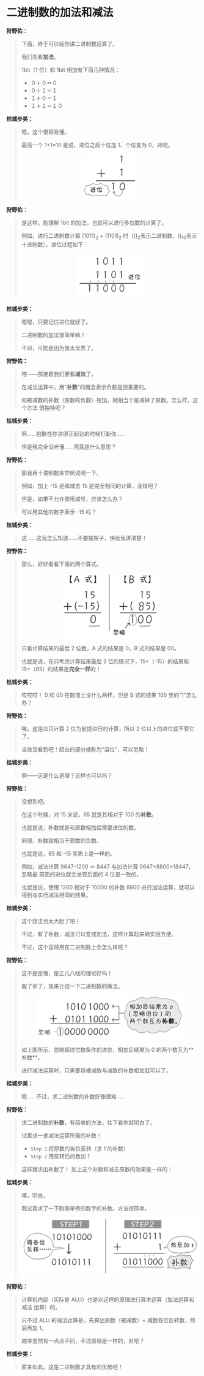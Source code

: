 # 二进制数的加法和减法

**狩野佑：**

> 下面，终于可以给你讲二进制数运算了。
> 
> 我们先看**加法**。
> 
> 1bit（1 位）和 1bit 相加有下面几种情况：
> - ０＋０＝０
> - ０＋１＝１
> - １＋０＝１
> - １＋１＝１０

**桂城步美：**

> 嗯，这个很容易懂。
> 
> 最后一个 1+1=10 是说，进位之后十位加 1、个位变为 0，对吧。
> <p align="center"><img src="进位.png" alt="进位"></p>

**狩野佑：**

> 是这样。能理解 1bit 的加法，也就可以进行多位数的计算了。
> 
> 例如，进行二进制数计算 $(1011)_2$ + $(1101)_2$ 时（$()_2$表示二进制数，$()_{10}$表示十进制数），进位过程如下：
> <p align="center"><img src="二进制数进位.png" alt="二进制数进位"></p>

**桂城步美：**

> 嗯嗯，只要记住进位就好了。
> 
> 二进制数的加法很简单嘛！
> 
> 不对，可能是因为我太优秀了。

**狩野佑：**

> 喂——那接着我们要看**减法**了。
> 
> 在减法运算中，用“**补数**”的概念表示负数是很重要的。
> 
> 和被减数的补数（原数的负数）相加，就相当于是减掉了原数。怎么样，这个方法
很独特吧？

**桂城步美：**

> 啊……抱歉在你讲得正起劲的时候打断你……
> 
> 但是我完全没听懂……究竟是什么意思？

**狩野佑：**

> 那我用十进制数来举例说明一下。
> 
> 例如，加上 -15 是和减去 15 是完全相同的计算，没错吧？
> 
> 但是，如果不允许使用减号，应该怎么办？
> 
> 可以用其他的数字表示 -15 吗？

**桂城步美：**

> 这……这我怎么知道……不要摆架子，快给我讲清楚！

**狩野佑：**

> 那么，好好看看下面的两个算式。
> <p align="center"><img src="补数.png" alt="补数"></p>
> 只看计算结果的最后 2 位数，A 式的结果是 0，B 式的结果是 00。
> 
> 也就是说，在只考虑计算结果最后 2 位的情况下，15+（-15）的结果和 15+（85）的结果是**完全一样**的！

**桂城步美：**

> 哎哎哎！ 0 和 00 在数值上没什么两样，但是 B 式的结果 100 里的“1”怎么办？

**狩野佑：**

> 唉，这是以只计算 2 位为前提进行的计算，所以 2 位以上的进位就不管它了。
> 
> 当做没看到吧！超出的部分被称为“溢位”，可以忽略！

**桂城步美：**

> 啊——这是什么道理？这样也可以吗？

**狩野佑：**

> 没想到吧。
> 
> 在这个时候，对 15 来说，85 就是其相对于 100 的**补数**。
> 
> 也就是说，补数就是和原数相加后需要进位的数。
> 
> 同理，补数就相当于原数的负数。
> 
> 也就是说，85 和 -15 实质上是一样的。
> 
> 例如，减法计算 9647-1200 ＝ 8447 与加法计算 9647+8800=18447，忽略最
前面的进位就会发现后面的 4 位是一致的。
> 
> 也就是说，使用 1200 相对于 10000 的补数 8800 进行加法运算，就可以得到与实行减法相同的结果。

**桂城步美：**

> 这个想法也太大胆了吧！
> 
> 不过，有了补数，减法可以变成加法，这样计算起来确实很方便。
> 
> 不过，这个歪理用在二进制数上会怎么样呢？

**狩野佑：**

> 这不是歪理，是正儿八经的理论好吗！
> 
> 服了你了，我来介绍一下二进制数的做法。
> <p align="center"><img src="二进制补数.png" alt="二进制补数"></p>
> 如上图所示，忽略超过位数条件的进位，相加后结果为 0 的两个数互为**补数**。
> 
> 进行减法运算时，只需要将被减数与减数的补数相加就可以了。

**桂城步美：**

> 嗯……不过，求二进制数的补数好像很难……

**狩野佑：**

> 求二进制数的**补数**，有简单的方法，往下看你就明白了。
> 
> 试着求一求减法运算所需的补数！
> - `Step 1` 将原数的各位反转（求 1 的补数）
> - `Step 2` 用反转后的数加 1
> 
> 这样就求出补数了！
> 加上这个补数和减去原数的效果是一样的！

**桂城步美：**

> 噢，明白。
> 
> 我试着求了一下刚刚举例的数字的补数。方法很简单。
> <p align="center"><img src="二进制补数求解.png" alt="二进制补数求解"></p>

**狩野佑：**

> 计算机内部（实际是 ALU）也是以这样的原理进行算术运算（加法运算和减法 
运算）的。
> 
> 只不过 ALU 的减法运算是，先算出原数（被减数）+ 减数各位反转数，然后再加 1。
> 
> 顺序虽然有一点点不同，不过原理是一样的，对吧？

**桂城步美：**

> 原来如此。这是二进制数才具有的优势吧！
